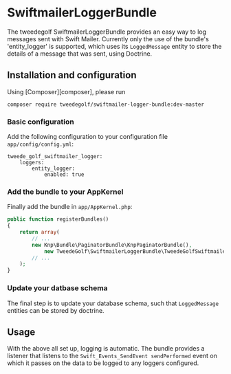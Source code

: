 # SwiftmailerLoggerBundle

The tweedegolf SwiftmailerLoggerBundle provides an easy way to log messages sent with Swift Mailer. Currently
only the use of the bundle's 'entity_logger' is supported, which uses its `LoggedMessage` entity to store
the details of a message that was sent, using Doctrine.

## Installation and configuration

Using [Composer][composer], please run

```
composer require tweedegolf/swiftmailer-logger-bundle:dev-master
```

### Basic configuration
Add the following configuration to your configuration file `app/config/config.yml`:

```
tweede_golf_swiftmailer_logger:
    loggers:
        entity_logger:
            enabled: true
```

### Add the bundle to your AppKernel
Finally add the bundle in `app/AppKernel.php`:

```php
public function registerBundles()
{
    return array(
        // ...
        new Knp\Bundle\PaginatorBundle\KnpPaginatorBundle(),
            new TweedeGolf\SwiftmailerLoggerBundle\TweedeGolfSwiftmailerLoggerBundle(),
        // ...
    );
}
```

### Update your datbase schema
The final step is to update your database schema, such that `LoggedMessage` entities can be stored by doctrine.

## Usage
With the above all set up, logging is automatic. The bundle provides a listener that listens to the
`Swift_Events_SendEvent sendPerformed` event on which it passes on the data to be logged to any loggers configured.